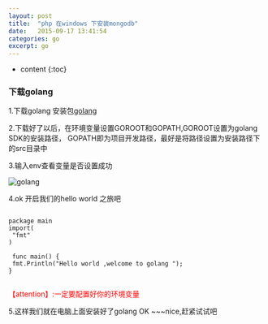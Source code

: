 ```yaml
---
layout: post
title:  "php 在windows 下安装mongodb"
date:   2015-09-17 13:41:54
categories: go
excerpt: go
---
```


* content
{:toc}

### 下载golang
1.下载golang 安装包[golang](http://www.golangtc.com/download)
 
2.下载好了以后，在环境变量设置GOROOT和GOPATH,GOROOT设置为golang SDK的安装路径，
GOPATH即为项目开发路径，最好是将路径设置为安装路径下的src目录中

3.输入env查看变量是否设置成功

![golang](http://hexing-w.github.io/css/pics/env.png) 

4.ok 开启我们的hello world 之旅吧
<pre><code>
package main  
import(
 "fmt"
)

 func main() {
 fmt.Println("Hello world ,welcome to golang ");
}

</code></pre>
<font color="red">	  【attention】:一定要配置好你的环境变量</font>


5.这样我们就在电脑上面安装好了golang
OK ~~~nice,赶紧试试吧




